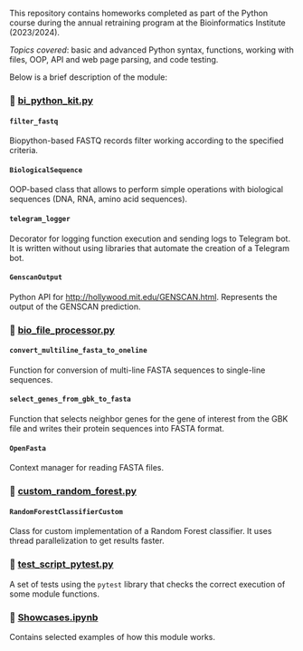This repository contains homeworks completed as part of the Python course during the annual retraining program at the Bioinformatics Institute (2023/2024).  
  
*Topics covered*: basic and advanced Python syntax, functions, working with files, OOP, API and web page parsing, and code testing.  
  
Below is a brief description of the module:  
  
### 🌿 [bi_python_kit.py](bi_python_kit.py)   
  #### `filter_fastq`  
  Biopython-based FASTQ records filter working according to the specified criteria.  
  #### `BiologicalSequence`  
  OOP-based class that allows to perform simple operations with biological sequences (DNA, RNA, amino acid sequences).  
  #### `telegram_logger`
  Decorator for logging function execution and sending logs to Telegram bot. It is written without using libraries that automate the creation of a Telegram bot.
  #### `GenscanOutput`  
  Python API for http://hollywood.mit.edu/GENSCAN.html. Represents the output of the GENSCAN prediction.  
    
### 🌿 [bio_file_processor.py](bio_file_processor.py)    
  #### `convert_multiline_fasta_to_oneline`  
  Function for conversion of multi-line FASTA sequences to single-line sequences.  
  #### `select_genes_from_gbk_to_fasta`  
  Function that selects neighbor genes for the gene of interest from the GBK file and writes their protein sequences into FASTA format.  
  #### `OpenFasta`  
  Context manager for reading FASTA files.  
    
### 🌿 [custom_random_forest.py](custom_random_forest.py)    
  #### `RandomForestClassifierCustom`  
  Class for custom implementation of a Random Forest classifier. It uses thread parallelization to get results faster.  
    
### 🌿 [test_script_pytest.py](test_script_pytest.py)    
A set of tests using the `pytest` library that checks the correct execution of some module functions.  
  
### 🌿 [Showcases.ipynb](Showcases.ipynb)  
Contains selected examples of how this module works.
